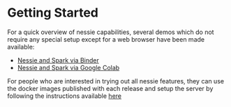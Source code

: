 # Getting Started

For a quick overview of nessie capabilities, several demos which do not require
any special setup except for a web browser have been made available:

* [Nessie and Spark via Binder](https://mybinder.org/v2/gh/projectnessie/nessie-demos/main?filepath=colab%2Fnessie-iceberg-demo-nba.ipynb)
* [Nessie and Spark via Google Colab](https://colab.research.google.com/github/projectnessie/nessie-demos/blob/main/colab/nessie-iceberg-demo-nba.ipynb)

For people who are interested in trying out all nessie features, they can use
the docker images published with each release and setup the server by following
the instructions available [here](docker.md)
